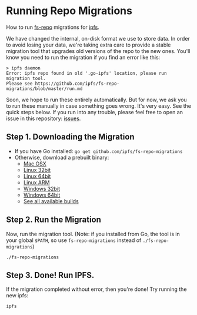 # Running Repo Migrations

How to run [fs-repo](https://github.com/ipfs/specs/tree/master/repo/fs-repo) migrations for [ipfs](https://github.com/ipfs/ipfs).

We have changed the internal, on-disk format we use to store data. In order to avoid losing your data, we're taking extra care to provide a stable migration tool that upgrades old versions of the repo to the new ones. You'll know you need to run the migration if you find an error like this:

```
> ipfs daemon
Error: ipfs repo found in old '.go-ipfs' location, please run migration tool.
Please see https://github.com/ipfs/fs-repo-migrations/blob/master/run.md
```

Soon, we hope to run these entirely automatically. But for now, we ask you to run these manually in case something goes wrong. It's very easy. See the quick steps below. If you run into any trouble, please feel free to open an issue in this repository: [issues](https://github.com/ipfs/fs-repo-migrations/issues).

## Step 1. Downloading the Migration

- If you have Go installed: `go get github.com/ipfs/fs-repo-migrations`
- Otherwise, download a prebuilt binary:
  - [Mac OSX](https://gobuilder.me/get/github.com/ipfs/fs-repo-migrations/fs-repo-migrations_master_darwin-amd64.zip)
  - [Linux 32bit](https://gobuilder.me/get/github.com/ipfs/fs-repo-migrations/fs-repo-migrations_master_linux-386.zip)
  - [Linux 64bit](https://gobuilder.me/get/github.com/ipfs/fs-repo-migrations/fs-repo-migrations_master_linux-amd64.zip)
  - [Linux ARM](https://gobuilder.me/get/github.com/ipfs/fs-repo-migrations/fs-repo-migrations_master_linux-arm.zip)
  - [Windows 32bit](https://gobuilder.me/get/github.com/ipfs/fs-repo-migrations/fs-repo-migrations_master_windows-386.zip)
  - [Windows 64bit](https://gobuilder.me/get/github.com/ipfs/fs-repo-migrations/fs-repo-migrations_master_windows-amd64.zip)
  - [See all available builds](https://gobuilder.me/github.com/ipfs/fs-repo-migrations)

## Step 2. Run the Migration

Now, run the migration tool. (Note: if you installed from Go, the tool is in your global `$PATH`, so use `fs-repo-migrations` instead of `./fs-repo-migrations`)

```
./fs-repo-migrations
```


## Step 3. Done! Run IPFS.

If the migration completed without error, then you're done! Try running the new ipfs:

```
ipfs
```
